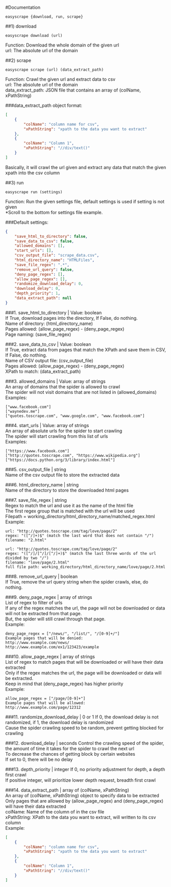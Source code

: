 #Documentation

```
easyscrape {download, run, scrape}
```

##1) download
```
easyscrape download (url)
```
Function: Download the whole domain of the given url  
url: The absolute url of the domain

##2) scrape
```
easyscrape scrape (url) (data_extract_path)
```
Function: Crawl the given url and extract data to csv  
url: The absolute url of the domain  
data_extract_path: JSON file that contains an array of (colName, xPathString)  

###data_extract_path object format:
```json
[
	{
		"colName": "column name for csv",
		"xPathString": "xpath to the data you want to extract"
	},
	{
		"colName": "Column 1",
		"xPathString": "//div/text()"
	}
]
```
Basically, it will crawl the url given and extract any data that match the given xpath into the csv column  

##3) run
```
easyscrape run (settings)
```
Function: Run the given settings file, default settings is used if setting is not given  
\*Scroll to the bottom for settings file example.

###Default settings:
```json
{	
	"save_html_to_directory": false,
	"save_data_to_csv": false,
	"allowed_domains": [],
	"start_urls": [],
	"csv_output_file": "scrape_data.csv",
	"html_directory_name": "HTMLFiles",
	"save_file_regex": ".*",
	"remove_url_query": false,
	"deny_page_regex": [],
	"allow_page_regex": [],
	"randomize_download_delay": 0,
	"download_delay": 0,
	"depth_priority": 1,
	"data_extract_path": null
}
```

###1. save_html_to_directory | Value: boolean  
If True, download pages into the directory, If False, do nothing.  
Name of directory: (html_directory_name)  
Pages allowed: (allow_page_regex) - (deny_page_regex)  
Page naming: (save_file_regex)  

###2. save_data_to_csv | Value: boolean  
If True, extract data from pages that match the XPath and save them in CSV, If False, do nothing.  
Name of CSV output file: (csv_output_file)  
Pages allowed: (allow_page_regex) - (deny_page_regex)  
XPath to match: (data_extract_path)  

###3. allowed_domains | Value: array of strings  
An array of domains that the spider is allowed to crawl  
The spider will not visit domains that are not listed in (allowed_domains)  
Examples:  
```
["www.facebook.com"]  
["waynedev.me"]  
["quotes.toscrape.com", "www.google.com", "www.facebook.com"]  
```

###4. start_urls | Value: array of strings  
An array of absolute urls for the spider to start crawling  
The spider will start crawling from this list of urls  
Examples:
```
["https://www.facebook.com"]  
["http://quotes.toscrape.com", "https://www.wikipedia.org"]  
["https://docs.python.org/3/library/index.html"]  
```

###5. csv_output_file | string  
Name of the csv output file to store the extracted data  

###6. html_directory_name | string  
Name of the directory to store the downloaded html pages  

###7. save_file_regex | string  
Regex to match the url and use it as the name of the html file  
The first regex group that is matched with the url will be used  
Filepath = working_directory/html_directory_name/matched_regex.html  
Example:  
```
url: "http://quotes.toscrape.com/tag/love/page/2"
regex: "([^/]+)$" (match the last word that does not contain "/")
filename: "2.html"

url: "http://quotes.toscrape.com/tag/love/page/2"
regex: "([^/]/[^/]/[^/]+)$" (match the last three words of the url divided by two "/")
filename: "love/page/2.html"
full file path: working_directory/html_directory_name/love/page/2.html
```

###8. remove_url_query | boolean  
If True, remove the url query string when the spider crawls, else, do nothing.  

###9. deny_page_regex | array of strings  
List of regex to filter of urls  
If any of the regex matches the url, the page will not be downloaded or data will not be extracted from that page.  
But, the spider will still crawl through that page.  
Example:  
```
deny_page_regex = ["/news/", "/list/", "/[0-9]+/"]
Example pages that will be denied:
http://www.example.com/news/
http://www.example.com/ex1/123423/example
```

###10. allow_page_regex | array of strings  
List of regex to match pages that will be downloaded or will have their data extracted  
Only if the regex matches the url, the page will be downloaded or data will be extracted.  
Keep in mind that (deny_page_regex) has higher priority  
Example:
```
allow_page_regex = ["/page/[0-9]+"]
Example pages that will be allowed:
http://www.example.com/page/12312
```

###11. randomize_download_delay | 0 or 1
If 0, the download delay is not randomized, if 1, the download delay is randomized  
Cause the spider crawling speed to be random, prevent getting blocked for crawling    

###12. download_delay | seconds
Control the crawling speed of the spider, the amount of time it takes for the spider to crawl the next url  
To decrease the chances of getting block by certain websites  
If set to 0, there will be no delay

###13. depth_priority | integer
If 0, no priority adjustment for depth, a depth first crawl  
If positive integer, will prioritize lower depth request, breadth first crawl  

###14. data_extract_path | array of (colName, xPathString)  
An array of (colName, xPathString) object to specify data to be extracted  
Only pages that are allowed by (allow_page_regex) and (deny_page_regex) will have their data extracted  
colName: Name of the column of in the csv file  
xPathString: XPath to the data you want to extract, will written to its csv column  
Example:
```json
[
	{
		"colName": "column name for csv",
		"xPathString": "xpath to the data you want to extract"
	},
	{
		"colName": "Column 1",
		"xPathString": "//div/text()"
	}
]
```